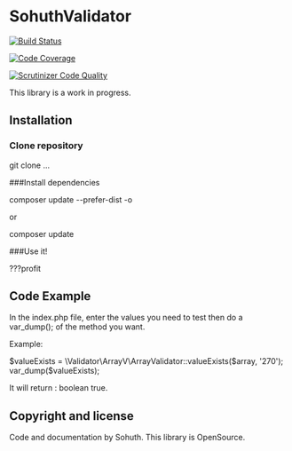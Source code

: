 # SohuthValidator

[![Build Status](https://travis-ci.org/Sohuth/A3_Grp1_Validator.svg?branch=master)](https://travis-ci.org/Sohuth/A3_Grp1_Validator)

[![Code Coverage](https://scrutinizer-ci.com/g/Sohuth/A3_Grp1_Validator/badges/coverage.png?b=master)](https://scrutinizer-ci.com/g/Sohuth/A3_Grp1_Validator/?branch=master)

[![Scrutinizer Code Quality](https://scrutinizer-ci.com/g/Sohuth/A3_Grp1_Validator/badges/quality-score.png?b=master)](https://scrutinizer-ci.com/g/Sohuth/A3_Grp1_Validator/?branch=master)

This library is a work in progress.

## Installation

### Clone repository

git clone ...

###Install dependencies

composer update --prefer-dist -o

or

composer update

###Use it!

???profit

## Code Example

In the index.php file, enter the values you need to test then do a var_dump(); of the method you want.

Example:

$valueExists = \Validator\ArrayV\ArrayValidator::valueExists($array, '270');
var_dump($valueExists);

It will return : boolean true.

## Copyright and license

Code and documentation by Sohuth. This library is OpenSource.